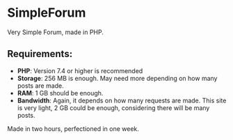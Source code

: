 # SimpleForum
Very Simple Forum, made in PHP.

## Requirements:
- **PHP**: Version 7.4 or higher is recommended
- **Storage**: 256 MB is enough. May need more depending on how many posts are made.
- **RAM**: 1 GB should be enough.
- **Bandwidth**: Again, it depends on how many requests are made. This site is very light, 2 GB could be enough, considering there will be many posts.

Made in two hours, perfectioned in one week.
